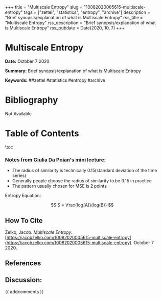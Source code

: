 +++
title = "Multiscale Entropy"
slug = "10082020005615-multiscale-entropy"
tags = ["zettel", "statistics", "entropy", "archive"]
description = "Brief synopsis/explanation of what is Multiscale Entropy"
rss_title = "Multiscale Entropy"
rss_description = "Brief synopsis/explanation of what is Multiscale Entropy"
rss_pubdate = Date(2020, 10, 7)
+++



Multiscale Entropy
=========

**Date:** October 7 2020

**Summary:** Brief synopsis/explanation of what is Multiscale Entropy

**Keywords:** ##zettel #statistics #entropy  #archive

Bibliography
==========

Not Available

Table of Contents
=========

\toc

### Notes from Giulia Da Poian's mini lecture:

  * The radius of similarity is technically 0.15(standard deviation of the time series)
  * Generally people choose the radius of similarity to be 0.15 in practice
  * The pattern usually chosen for MSE is 2 points

Entropy Equation:

$$
S = \frac{log(A)}{log(B)}
$$
## How To Cite

 Zelko, Jacob. _Multiscale Entropy_. [https://jacobzelko.com/10082020005615-multiscale-entropy](https://jacobzelko.com/10082020005615-multiscale-entropy). October 7 2020.
## References
## Discussion: 

{{ addcomments }}
